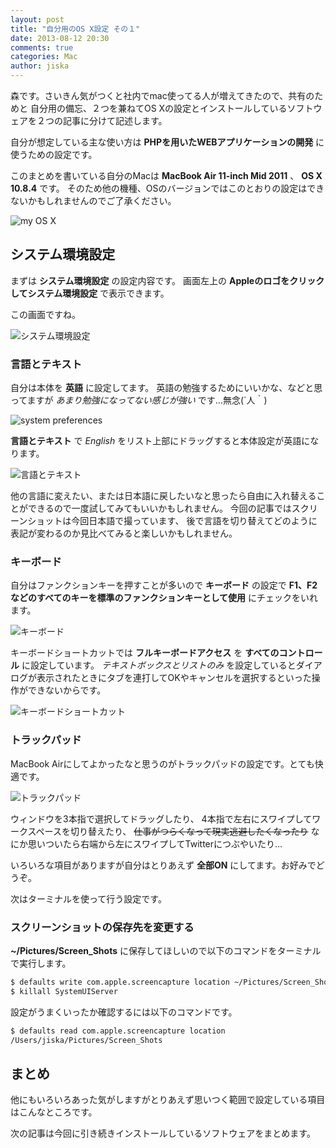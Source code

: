 ```yaml
---
layout: post
title: "自分用のOS X設定 その１"
date: 2013-08-12 20:30
comments: true
categories: Mac
author: jiska
---
```


森です。さいきん気がつくと社内でmac使ってる人が増えてきたので、共有のためと
自分用の備忘、２つを兼ねてOS Xの設定とインストールしているソフトウェアを２つの記事に分けて記述します。

自分が想定している主な使い方は **PHPを用いたWEBアプリケーションの開発** に使うための設定です。

このまとめを書いている自分のMacは **MacBook Air 11-inch Mid 2011** 、 **OS X 10.8.4** です。
そのため他の機種、OSのバージョンではこのとおりの設定はできないかもしれませんのでご了承ください。

![my OS X](/images/posts/2013-08-12-set-up-os-x-part-1/my_os_x.png)

<!-- more -->

## システム環境設定

まずは **システム環境設定** の設定内容です。
画面左上の **Appleのロゴをクリックしてシステム環境設定** で表示できます。

この画面ですね。

![システム環境設定](/images/posts/2013-08-12-set-up-os-x-part-1/system_preferences.png)

### 言語とテキスト

自分は本体を **英語** に設定してます。
英語の勉強するためにいいかな、などと思ってますが *あまり勉強になってない感じが強い* です…無念(´人｀)

![system preferences](/images/posts/2013-08-12-set-up-os-x-part-1/system_preferences_en.png)

**言語とテキスト** で *English* をリスト上部にドラッグすると本体設定が英語になります。

![言語とテキスト](/images/posts/2013-08-12-set-up-os-x-part-1/language_and_text.png)

他の言語に変えたい、または日本語に戻したいなと思ったら自由に入れ替えることができるので一度試してみてもいいかもしれません。
今回の記事ではスクリーンショットは今回日本語で撮っています、
後で言語を切り替えてどのように表記が変わるのか見比べてみると楽しいかもしれません。

### キーボード

自分はファンクションキーを押すことが多いので **キーボード** の設定で
**F1、F2 などのすべてのキーを標準のファンクションキーとして使用** にチェックをいれます。

![キーボード](/images/posts/2013-08-12-set-up-os-x-part-1/keyboard.png)

キーボードショートカットでは **フルキーボードアクセス** を **すべてのコントロール** に設定しています。
*テキストボックスとリストのみ* を設定しているとダイアログが表示されたときにタブを連打してOKやキャンセルを選択するといった操作ができないからです。

![キーボードショートカット](/images/posts/2013-08-12-set-up-os-x-part-1/keyboard_shortcut.png)

### トラックパッド

MacBook Airにしてよかったなと思うのがトラックパッドの設定です。とても快適です。

![トラックパッド](/images/posts/2013-08-12-set-up-os-x-part-1/trackpad.png)

ウィンドウを3本指で選択してドラッグしたり、
4本指で左右にスワイプしてワークスペースを切り替えたり、
<del>仕事がつらくなって現実逃避したくなったり</del>
なにか思いついたら右端から左にスワイプしてTwitterにつぶやいたり…

いろいろな項目がありますが自分はとりあえず **全部ON** にしてます。お好みでどうぞ。

次はターミナルを使って行う設定です。

<!-- more -->

### スクリーンショットの保存先を変更する

**~/Pictures/Screen_Shots** に保存してほしいので以下のコマンドをターミナルで実行します。

```bash
$ defaults write com.apple.screencapture location ~/Pictures/Screen_Shots
$ killall SystemUIServer
```

設定がうまくいったか確認するには以下のコマンドです。

```bash
$ defaults read com.apple.screencapture location
/Users/jiska/Pictures/Screen_Shots
```

## まとめ

他にもいろいろあった気がしますがとりあえず思いつく範囲で設定している項目はこんなところです。

次の記事は今回に引き続きインストールしているソフトウェアをまとめます。